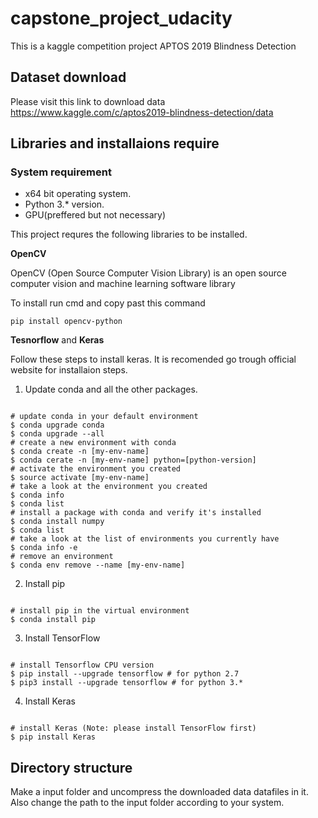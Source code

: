 # capstone_project_udacity
This is a kaggle competition project APTOS 2019 Blindness Detection


## Dataset download
Please visit this link to download data https://www.kaggle.com/c/aptos2019-blindness-detection/data

## Libraries and installaions require

### System requirement
- x64 bit operating system.
- Python 3.* version.
- GPU(preffered but not necessary)

This project requres the following libraries to be installed.

**OpenCV**

OpenCV (Open Source Computer Vision Library) is an open source computer vision and machine learning software library

To install run cmd and copy past this command

```pip install opencv-python```


**Tesnorflow** and **Keras**

Follow these steps to install keras. It is recomended go trough official website for installaion steps.

1. Update conda and all the other packages.
~~~

# update conda in your default environment 
$ conda upgrade conda
$ conda upgrade --all
# create a new environment with conda
$ conda create -n [my-env-name]
$ conda cerate -n [my-env-name] python=[python-version]
# activate the environment you created
$ source activate [my-env-name]
# take a look at the environment you created
$ conda info
$ conda list
# install a package with conda and verify it's installed
$ conda install numpy
$ conda list
# take a look at the list of environments you currently have
$ conda info -e
# remove an environment
$ conda env remove --name [my-env-name]

~~~


2. Install pip
```

# install pip in the virtual environment
$ conda install pip

```

3. Install TensorFlow
```

# install Tensorflow CPU version
$ pip install --upgrade tensorflow # for python 2.7
$ pip3 install --upgrade tensorflow # for python 3.*

```


4. Install Keras
```

# install Keras (Note: please install TensorFlow first)
$ pip install Keras

```

## Directory structure

Make a input folder and uncompress the downloaded data datafiles in it. Also change the path to the input folder according to your system.
